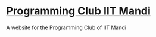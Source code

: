 # [Programming Club IIT Mandi](https://ssh-iitmandi.github.io/)

A website for the Programming Club of IIT Mandi


<!--![Screenshot](https://raw.githubusercontent.com/daviddarnes/alembic/master/screenshot.png)-->


